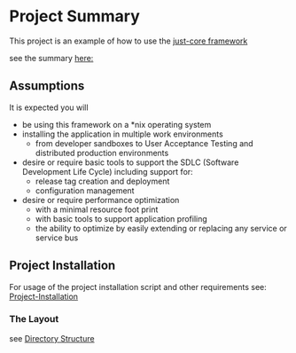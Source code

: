 # Project Summary

This project is an example of how to use the [just-core framework](https://chglongstone.github.io/just-core) 

see the summary [here:](Summary)

## Assumptions 

It is expected you will 

- be using this framework on a *nix operating system 
- installing the application in multiple work environments 
  - from developer sandboxes to User Acceptance Testing and distributed production environments
- desire or require basic tools to support the SDLC (Software Development Life Cycle) including support for:
  - release tag creation and deployment
  - configuration management
- desire or require performance optimization 
  - with a minimal resource foot print
  - with basic tools to support application profiling 
  - the ability to optimize by easily extending or replacing any service or service bus

  


## Project Installation

For usage of the project installation script and other requirements 
see: [Project-Installation](Project-Installation)

### The Layout

see [Directory Structure](Directory-Structure)






